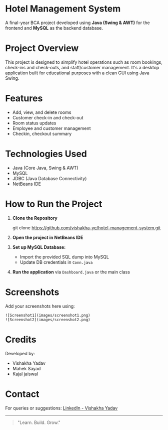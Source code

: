 #  Hotel Management System

A final-year BCA project developed using **Java (Swing & AWT)** for the frontend and **MySQL** as the backend database.

# Project Overview
This project is designed to simplify hotel operations such as room bookings, check-ins and check-outs, and staff/customer management. It's a desktop application built for educational purposes with a clean GUI using Java Swing.

# Features
- Add, view, and delete rooms
- Customer check-in and check-out
- Room status updates
- Employee and customer management
- Checkin, checkout summary

# Technologies Used
- Java (Core Java, Swing & AWT)
- MySQL
- JDBC (Java Database Connectivity)
- NetBeans IDE

# How to Run the Project
1. **Clone the Repository**

   git clone https://github.com/vishakha-ye/hotel-management-system.git
  
2. **Open the project in NetBeans IDE**
3. **Set up MySQL Database:**
   - Import the provided SQL dump into MySQL
   - Update DB credentials in `Conn.java`
4. **Run the application** via `Dashboard.java` or the main class

# Screenshots
Add your screenshots here using:
```
![Screenshot1](images/screenshot1.png)
![Screenshot2](images/screenshot2.png)
```

# Credits
Developed by:
- Vishakha Yadav
- Mahek Sayad
- Kajal jaiswal

# Contact
For queries or suggestions:
[LinkedIn - Vishakha Yadav](https://www.linkedin.com/in/vishakha-yadav-199b38370/)

---

> "Learn. Build. Grow." 
